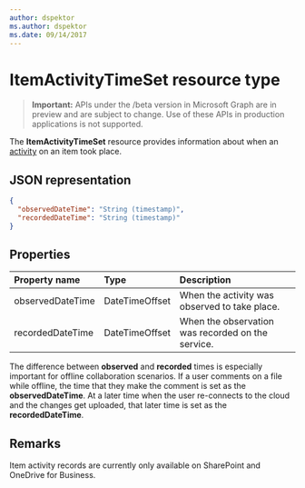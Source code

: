 ```yaml
---
author: dspektor
ms.author: dspektor
ms.date: 09/14/2017
---
```

# ItemActivityTimeSet resource type

> **Important:** APIs under the /beta version in Microsoft Graph are in preview and are subject to change. Use of these APIs in production applications is not supported.

The **ItemActivityTimeSet** resource provides information about when an [activity][activity] on an item took place.

[activity]: itemActivity.md

## JSON representation

<!-- {
  "blockType": "resource",
  "optionalProperties": [ ],
  "keyProperty": "id",
  "@type": "microsoft.graph.itemActivityTimeSet",
  "@type.aka": "oneDrive.times",
  "@property.aka": "observedDateTime=observedTime recordedDateTime=recordedTime"
}-->

```json
{
  "observedDateTime": "String (timestamp)",
  "recordedDateTime": "String (timestamp)"
}
```

## Properties

| Property name    | Type           | Description
|:-----------------|:---------------|:-----------------------------------------
| observedDateTime | DateTimeOffset | When the activity was observed to take place.
| recordedDateTime | DateTimeOffset | When the observation was recorded on the service.

The difference between **observed** and **recorded** times is especially important for offline collaboration scenarios.
If a user comments on a file while offline, the time that they make the comment is set as the **observedDateTime**.
At a later time when the user re-connects to the cloud and the changes get uploaded, that later time is set as the **recordedDateTime**.

## Remarks

Item activity records are currently only available on SharePoint and OneDrive for Business.

<!-- {
  "type": "#page.annotation",
  "description": "The ItemActionSet object provides information about an activity that took place on an item.",
  "keywords": "activities,activity,action",
  "section": "documentation",
  "tocPath": "Resources/ItemActionSet"
} -->
